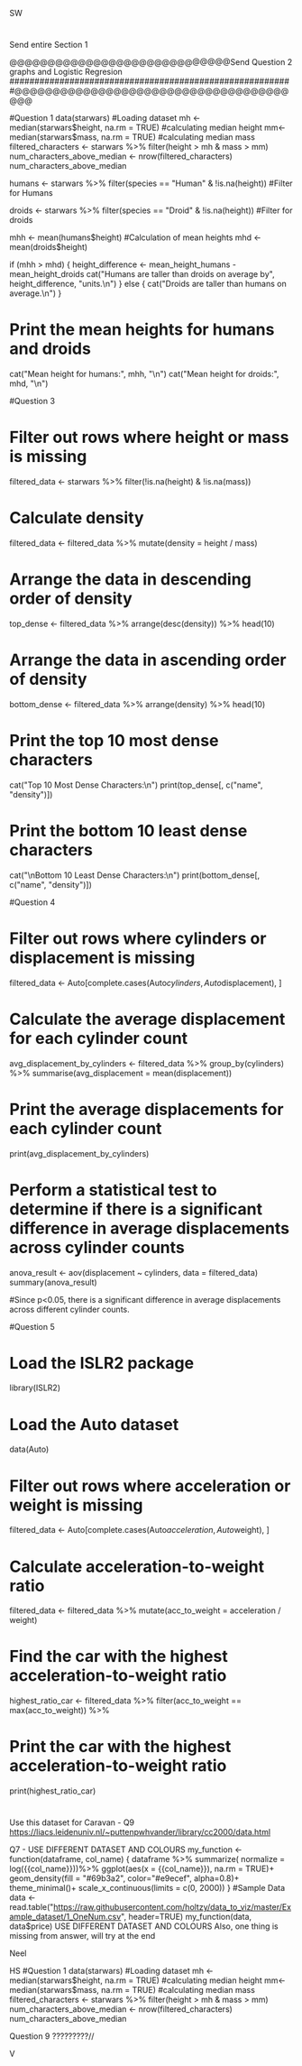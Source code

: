 












SW
#
Send entire Section 1

@@@@@@@@@@@@@@@@@@@@@@@@@@@@@Send Question 2 graphs and Logistic Regresion #########################################################@@@@@@@@@@@@@@@@@@@@@@@@@@@@@@@@@@@@@@@


#Question 1 
data(starwars)  #Loading dataset
mh <- median(starwars$height, na.rm = TRUE) #calculating median height
mm<- median(starwars$mass, na.rm = TRUE)  #calculating median mass
filtered_characters <- starwars %>%
  filter(height > mh & mass > mm)
num_characters_above_median <- nrow(filtered_characters)
num_characters_above_median



humans <- starwars %>%
  filter(species == "Human" & !is.na(height))    #Filter for Humans

droids <- starwars %>%
  filter(species == "Droid" & !is.na(height))   #Filter for droids


mhh <- mean(humans$height)    #Calculation of mean heights
mhd <- mean(droids$height)    

if (mhh > mhd) {
  height_difference <- mean_height_humans - mean_height_droids
  cat("Humans are taller than droids on average by", height_difference, "units.\n")
} else {
  cat("Droids are taller than humans on average.\n")
}

# Print the mean heights for humans and droids
cat("Mean height for humans:", mhh, "\n")
cat("Mean height for droids:", mhd, "\n")



#Question 3


# Filter out rows where height or mass is missing
filtered_data <- starwars %>%
  filter(!is.na(height) & !is.na(mass))

# Calculate density 
filtered_data <- filtered_data %>%
  mutate(density = height / mass)

# Arrange the data in descending order of density 
top_dense <- filtered_data %>%
  arrange(desc(density)) %>%
  head(10)

# Arrange the data in ascending order of density 
bottom_dense <- filtered_data %>%
  arrange(density) %>%
  head(10)

# Print the top 10 most dense characters
cat("Top 10 Most Dense Characters:\n")
print(top_dense[, c("name", "density")])

# Print the bottom 10 least dense characters
cat("\nBottom 10 Least Dense Characters:\n")
print(bottom_dense[, c("name", "density")])



#Question 4

# Filter out rows where cylinders or displacement is missing
filtered_data <- Auto[complete.cases(Auto$cylinders, Auto$displacement), ]

# Calculate the average displacement for each cylinder count
avg_displacement_by_cylinders <- filtered_data %>%
  group_by(cylinders) %>%
  summarise(avg_displacement = mean(displacement))

# Print the average displacements for each cylinder count
print(avg_displacement_by_cylinders)

# Perform a statistical test to determine if there is a significant difference in average displacements across cylinder counts
anova_result <- aov(displacement ~ cylinders, data = filtered_data)
summary(anova_result)


#Since p<0.05, there is a significant difference in average displacements across different cylinder counts.


#Question 5
# Load the ISLR2 package
library(ISLR2)

# Load the Auto dataset
data(Auto)

# Filter out rows where acceleration or weight is missing
filtered_data <- Auto[complete.cases(Auto$acceleration, Auto$weight), ]

# Calculate acceleration-to-weight ratio
filtered_data <- filtered_data %>%
  mutate(acc_to_weight = acceleration / weight)

# Find the car with the highest acceleration-to-weight ratio
highest_ratio_car <- filtered_data %>%
  filter(acc_to_weight == max(acc_to_weight)) %>%
  

# Print the car with the highest acceleration-to-weight ratio
print(highest_ratio_car)


#
Use this dataset for Caravan - Q9
https://liacs.leidenuniv.nl/~puttenpwhvander/library/cc2000/data.html

Q7 - USE DIFFERENT DATASET AND COLOURS
my_function <- function(dataframe, col_name) {
  dataframe %>%
    summarize(
      normalize = log({{col_name}}))%>%
    ggplot(aes(x = {{col_name}}), na.rm = TRUE)+
    geom_density(fill = "#69b3a2", color="#e9ecef", alpha=0.8)+
    theme_minimal()+
    scale_x_continuous(limits = c(0, 2000))
}
#Sample Data
data <- read.table("https://raw.githubusercontent.com/holtzy/data_to_viz/master/Example_dataset/1_OneNum.csv", header=TRUE)
my_function(data, data$price)
USE DIFFERENT DATASET AND COLOURS
Also, one thing is missing from answer, will try at the end

Neel




HS
#Question 1 
data(starwars)  #Loading dataset
mh <- median(starwars$height, na.rm = TRUE) #calculating median height
mm<- median(starwars$mass, na.rm = TRUE)  #calculating median mass
filtered_characters <- starwars %>%
  filter(height > mh & mass > mm)
num_characters_above_median <- nrow(filtered_characters)
num_characters_above_median



Question 9 ?????????//






V

